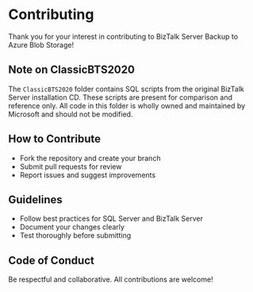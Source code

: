 
# Contributing

Thank you for your interest in contributing to BizTalk Server Backup to Azure Blob Storage!

## Note on ClassicBTS2020

The `ClassicBTS2020` folder contains SQL scripts from the original BizTalk Server installation CD. These scripts are present for comparison and reference only. All code in this folder is wholly owned and maintained by Microsoft and should not be modified.

## How to Contribute

- Fork the repository and create your branch
- Submit pull requests for review
- Report issues and suggest improvements

## Guidelines

- Follow best practices for SQL Server and BizTalk Server
- Document your changes clearly
- Test thoroughly before submitting

## Code of Conduct

Be respectful and collaborative. All contributions are welcome!
